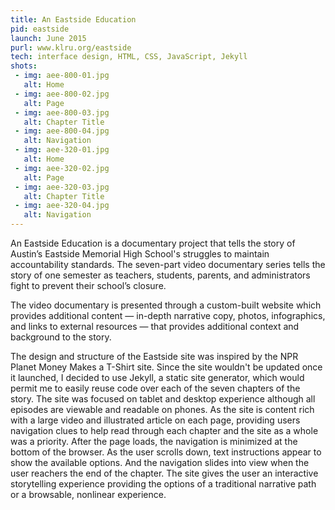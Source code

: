 ```yaml
---
title: An Eastside Education
pid: eastside
launch: June 2015
purl: www.klru.org/eastside
tech: interface design, HTML, CSS, JavaScript, Jekyll
shots:
 - img: aee-800-01.jpg
   alt: Home
 - img: aee-800-02.jpg
   alt: Page
 - img: aee-800-03.jpg
   alt: Chapter Title
 - img: aee-800-04.jpg
   alt: Navigation
 - img: aee-320-01.jpg
   alt: Home
 - img: aee-320-02.jpg
   alt: Page
 - img: aee-320-03.jpg
   alt: Chapter Title
 - img: aee-320-04.jpg
   alt: Navigation
---
```

An Eastside Education is a documentary project that tells the story of Austin’s Eastside Memorial High School's struggles to maintain accountability standards. The seven-part video documentary series tells the story of one semester as teachers, students, parents, and administrators fight to prevent their school’s closure.  

The video documentary is presented through a custom-built website which provides additional content &mdash; in-depth narrative copy, photos, infographics, and links to external resources &mdash; that provides additional context and background to the story. 

The design and structure of the Eastside site was inspired by the NPR Planet Money Makes a T-Shirt site. Since the site wouldn't be updated once it launched, I decided to use Jekyll, a static site generator, which would permit me to easily reuse code over each of the seven chapters of the story. The site was focused on tablet and desktop experience although all episodes are viewable and readable on phones. As the site is content rich with a large video and illustrated article on each page, providing users navigation clues to help read through each chapter and the site as a whole was a priority. After the page loads, the navigation is minimized at the bottom of the browser. As the user scrolls down, text instructions appear to show the available options. And the navigation slides into view when the user reachers the end of the chapter. The site gives the user an interactive storytelling experience providing the options of a traditional narrative path or a browsable, nonlinear experience.

